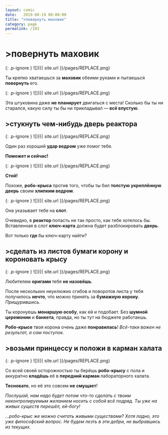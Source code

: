 ```yaml
---
layout: comic
date:   2019-08-19 00:00:00 
title: ">повернуть маховик"
category: page
permalink: /193
---
```

# >повернуть маховик

{: .p-ignore }
![]({{ site.url }}/pages/REPLACE.png)

Ты крепко хватаешься за <strong>маховик </strong>обеими руками и пытаешься <strong>повернуть </strong>его.

{: .p-ignore }
![]({{ site.url }}/pages/REPLACE.png)

Эта штуковина даже <strong>не планирует</strong> двигаться с места! Сколько бы ты ни старался, какую силу ты бы ни прикладывал — <strong>всё впустую</strong>.

## >стукнуть чем-нибудь дверь реактора

{: .p-ignore }
![]({{ site.url }}/pages/REPLACE.png)

Один раз хороший <strong>удар ведром</strong> уже помог тебе.

<strong>Поможет и сейчас!</strong>

{: .p-ignore }
![]({{ site.url }}/pages/REPLACE.png)

<strong>Стой!</strong> 

Похоже, <strong>робо-крыса</strong> против того, чтобы ты бил <strong>толстую укреплённую дверь</strong> своим <strong>хлипким ведром</strong>.

{: .p-ignore }
![]({{ site.url }}/pages/REPLACE.png)

Она указывает тебе на <strong>слот</strong>.

Очевидно, в <strong>реактор </strong>попасть не так просто, как тебе хотелось бы. Вставленная в слот <strong>ключ-карта</strong> должна будет разблокировать <strong>дверь</strong>.

Вот только <strong>где </strong>бы ключ-карту найти?

## >сделать из листов бумаги корону и короновать крысу

{: .p-ignore }
![]({{ site.url }}/pages/REPLACE.png)

Любителем <strong>оригами </strong>тебя <strong>не назовёшь</strong>.

После нескольких неуклюжих сгибов и поворотов листа у тебя получилось <strong>нечто</strong>, что можно принять за <strong>бумажную корону</strong>. <em>Прищурившись</em>.

Ты коронуешь <strong>монаршую особу</strong>, как ей и подобает. Без <strong>шумной церемонии</strong> и <strong>банкета</strong>, правда, но ты тут на бюджете работаешь. 

<strong>Робо-крысе</strong> твоя корона очень даже <strong>понравилась</strong>! <em>Всё-таки важен не результат, а сам поступок.</em>

## >возьми принцессу и положи в карман халата

{: .p-ignore }
![]({{ site.url }}/pages/REPLACE.png)

Со всей своей осторожностью ты берёшь <strong>робо-крысу</strong> с пола и аккуратно <strong>кладёшь </strong>её в <strong>передний карман </strong>лабораторного халата.

<strong>Тесновато</strong>, но её это совсем <strong>не смущает</strong>!

<em>Послушай, нам надо будет потом что-то сделать с твоим неконтролируемым желанием носить с собой всё подряд. Ты уже на живых существ перешёл, ей-богу!</em>

<em>…робо-крыс же можно считать живыми существами? Хотя ладно, это уже философский вопрос. Не будем лезть в эти дебри, не выбравшись из текущих.</em>
